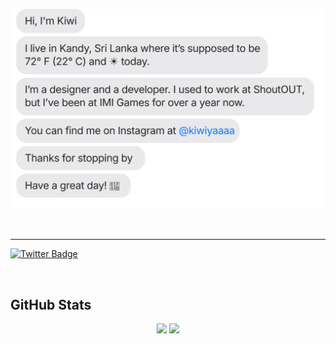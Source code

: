 [![](https://raw.githubusercontent.com/kiwizu3/kiwizu3/main/chat.svg)](https://instagram.com/kiwiyaaaa)

<!-- - 👋 Hi, I’m Kiwi from Sri Lanka
- 👀 I’m interested in innovative products
- 🌱 I’m currently learning almost everything
- 💞️ I’m looking to collaborate on anything on innovation and change
- 📫 How to reach me? Drop an email on kiwiyaaa@gmail.com


### Hi there 👋, I'm Kiwi
 -->
<br/>





<!-- [![Github Stats By Anurag](https://github-readme-stats.vercel.app/api?username=kiwizu3&show_icons=true&title_color=fff&icon_color=79ff97&text_color=9f9f9f&bg_color=151515&count_private=true)](https://github.com/anuraghazra/github-readme-stats)
 -->

*************

<!-- <br />

[![Top Langs](https://github-readme-stats.vercel.app/api/top-langs/?username=kiwizu3&&title_color=fff&icon_color=79ff97&text_color=9f9f9f&bg_color=151515&count_private=true)](https://github.com/anuraghazra/github-readme-stats)

<br/> -->

<!--[![willianrod's wakatime stats](https://github-readme-stats.vercel.app/api/wakatime?username=lakinduakash)](https://github.com/anuraghazra/github-readme-stats) -->


[![Twitter Badge](https://img.shields.io/badge/-@kiwiuaaaa-blue?style=flat-square&logo=twitter&logoColor=white&link=https://twitter.com/kiwiyaaaa/)](https://twitter.com/kiwiyaaaa)
<!-- [![Portfolio Badge](https://img.shields.io/badge/-Portfolio-333333?style=flat-square&logo=google-chrome&logoColor=white&link=https://preciousimo.herokuapp.com/)](https://preciousimo.herokuapp.com/) -->
<br />

## GitHub Stats
<p align="center">
  <img width="48%" src="https://github-readme-stats.vercel.app/api?username=kiwizu3&show_icons=true&theme=tokyonight" />
  <img width="48%" src="https://github-readme-streak-stats.herokuapp.com/?user=kiwizu3&theme=tokyonight" />
</p>
